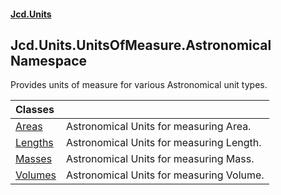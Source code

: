 #### [Jcd.Units](index.md 'index')

## Jcd.Units.UnitsOfMeasure.Astronomical Namespace

Provides units of measure for various Astronomical unit types.

| Classes | |
| :--- | :--- |
| [Areas](Areas.md 'Jcd.Units.UnitsOfMeasure.Astronomical.Areas') | Astronomical Units for measuring Area. |
| [Lengths](Lengths.md 'Jcd.Units.UnitsOfMeasure.Astronomical.Lengths') | Astronomical Units for measuring Length. |
| [Masses](Masses.md 'Jcd.Units.UnitsOfMeasure.Astronomical.Masses') | Astronomical Units for measuring Mass. |
| [Volumes](Volumes.md 'Jcd.Units.UnitsOfMeasure.Astronomical.Volumes') | Astronomical Units for measuring Volume. |
